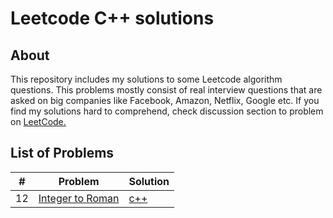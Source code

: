 # Leetcode C++ solutions

## About

This repository includes my solutions to some Leetcode algorithm questions. 
This problems mostly consist of real interview questions that are asked on big companies like Facebook, Amazon, Netflix, Google etc. If you find my solutions hard to comprehend, check discussion section to problem on [LeetCode.](https://leetcode.com/) 

## List of Problems

| #    | Problem                                                                                                                                                         | Solution                                                                               |
| ---- | --------------------------------------------------------------------------------------------------------------------------------------------------------------- | -------------------------------------------------------------------------------------- |
| 12    | [Integer to Roman](https://leetcode.com/problems/integer-to-roman/)                                                                                                               | [c++]()            |
